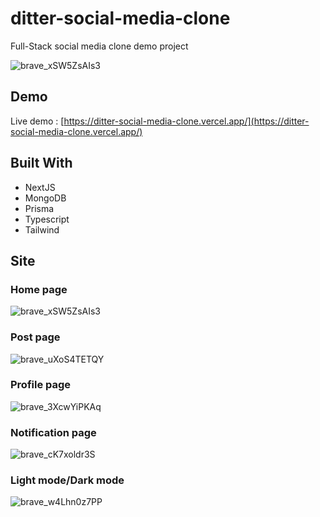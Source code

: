 # ditter-social-media-clone
Full-Stack social media clone demo project

![brave_xSW5ZsAIs3](https://github.com/Alexeri/ditter-social-media-clone/assets/32795918/f34a5cc3-a8d7-484a-b283-79a691bd5bae)


## Demo
Live demo : [https://ditter-social-media-clone.vercel.app/](https://ditter-social-media-clone.vercel.app/)

## Built With

- NextJS
- MongoDB
- Prisma
- Typescript
- Tailwind

## Site
### Home page
![brave_xSW5ZsAIs3](https://github.com/Alexeri/ditter-social-media-clone/assets/32795918/e6e93267-8c86-4818-85d4-2a59741f5002)

### Post page
![brave_uXoS4TETQY](https://github.com/Alexeri/ditter-social-media-clone/assets/32795918/d5449e04-a34e-43ac-a43f-c1c6b47cd667)

### Profile page
![brave_3XcwYiPKAq](https://github.com/Alexeri/ditter-social-media-clone/assets/32795918/3343dde9-8861-47a9-b9d9-bbc7b9722cba)

### Notification page
![brave_cK7xoldr3S](https://github.com/Alexeri/ditter-social-media-clone/assets/32795918/62d3b3cb-9014-422b-b8aa-fc54851cced1)

### Light mode/Dark mode
![brave_w4Lhn0z7PP](https://github.com/Alexeri/ditter-social-media-clone/assets/32795918/b77b6cf0-9ecc-40ae-891f-3c6facd58b84)

